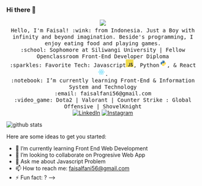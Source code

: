### Hi there 👋

<p align="center">
  <img src="https://images-wixmp-ed30a86b8c4ca887773594c2.wixmp.com/f/7ed03ee9-b8c0-463f-91e1-37c2041ce8fa/d66mbdr-40b86b27-8bf6-42f1-bbd1-05c6b18341fb.png?token=eyJ0eXAiOiJKV1QiLCJhbGciOiJIUzI1NiJ9.eyJzdWIiOiJ1cm46YXBwOiIsImlzcyI6InVybjphcHA6Iiwib2JqIjpbW3sicGF0aCI6IlwvZlwvN2VkMDNlZTktYjhjMC00NjNmLTkxZTEtMzdjMjA0MWNlOGZhXC9kNjZtYmRyLTQwYjg2YjI3LThiZjYtNDJmMS1iYmQxLTA1YzZiMTgzNDFmYi5wbmcifV1dLCJhdWQiOlsidXJuOnNlcnZpY2U6ZmlsZS5kb3dubG9hZCJdfQ.eHPA9uWeJy9euHOiCkzn8AB4QyyEetzwvphMvKRXPW4" width="400px">
  <br>
  <samp>
    Hello, I'm Faisal! :wink: from Indonesia.
    Just a Boy with infinity and beyond imagination. Beside's programming, I enjoy eating food and playing games.<br>
    :school: Sophomore at Siliwangi University | Fellow Openclassroom Front-End Developer Diploma<br>
    :sparkles: Favorite Tech: Javascript<code><img height="20" src="https://raw.githubusercontent.com/github/explore/80688e429a7d4ef2fca1e82350fe8e3517d3494d/topics/javascript/javascript.png"></code>, Python<code><img height="20" src="https://raw.githubusercontent.com/github/explore/80688e429a7d4ef2fca1e82350fe8e3517d3494d/topics/python/python.png"></code>, & React<code><img height="20" src="https://raw.githubusercontent.com/github/explore/80688e429a7d4ef2fca1e82350fe8e3517d3494d/topics/react/react.png"></code>. <br>
    :notebook: I’m currently learning Front-End & Information System and Technology <br>
    :email:	faisalfani56@gmail.com <br>
    :video_game: Dota2 | Valorant | Counter Strike : Global Offensive | ShovelKnight <br>
  </samp>
  <a href="https://www.linkedin.com/in/faisal-al-isfahani-51a2561a6/" target="_blank"><img src="https://img.shields.io/badge/LinkedIn-%230077B5.svg?&style=flat-square&logo=linkedin&logoColor=white" alt="LinkedIn"></a>
<a href="https://www.instagram.com/bala2jagung/" target="_blank"><img src="https://img.shields.io/badge/Instagram-%23E4405F.svg?&style=flat-square&logo=instagram&logoColor=white" alt="Instagram"></a><br>
  
  ![github stats](https://github-readme-stats.vercel.app/api?username=faisalfani&show_icons=true)
</p>


Here are some ideas to get you started:

- 🌱 I’m currently learning Front End Web Development
- 👯 I’m looking to collaborate on Progresive Web App
- 💬 Ask me about Javascript Problem
- 📫 How to reach me: faisalfani56@gmail.com
- ⚡ Fun fact: ?
-->
